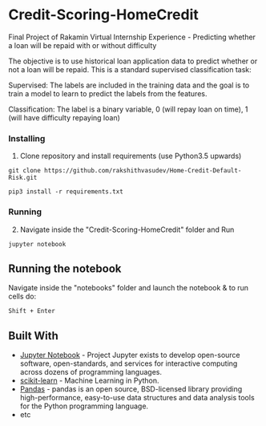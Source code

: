 # Credit-Scoring-HomeCredit
Final Project of Rakamin Virtual Internship Experience - Predicting whether a loan will be repaid with or without difficulty

The objective is to use historical loan application data to predict whether or not a loan will be repaid. This is a standard supervised classification task:

Supervised: The labels are included in the training data and the goal is to train a model to learn to predict the labels from the features.

Classification: The label is a binary variable, 0 (will repay loan on time), 1 (will have difficulty repaying loan)

### Installing

1. Clone repository and install requirements (use Python3.5 upwards)

```
git clone https://github.com/rakshithvasudev/Home-Credit-Default-Risk.git
```


```
pip3 install -r requirements.txt
```

### Running 

2. Navigate inside the "Credit-Scoring-HomeCredit" folder and Run  

```
jupyter notebook
```

## Running the notebook

Navigate inside the "notebooks" folder and launch the notebook & to run cells do:

```
Shift + Enter
```


## Built With

* [Jupyter Notebook](http://jupyter.org/) - Project Jupyter exists to develop open-source software, open-standards, and services for interactive computing across dozens of programming languages.
* [scikit-learn](http://scikit-learn.org/stable/) - Machine Learning in Python.
* [Pandas](https://pandas.pydata.org/) - pandas is an open source, BSD-licensed library providing high-performance, easy-to-use data structures and data analysis tools for the Python programming language.
* etc
